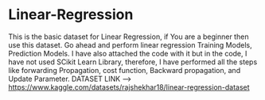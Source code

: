 # Linear-Regression
This is the basic dataset for Linear Regression, if You are a beginner then use this dataset. Go ahead and perform linear regression Training Models, Prediction Models. I have also attached the code with it but in the code, I have not used SCikit Learn Library, therefore, I have performed all the steps like forwarding Propagation, cost function, Backward propagation, and Update Parameter.
DATASET LINK --> https://www.kaggle.com/datasets/rajshekhar18/linear-regression-dataset
